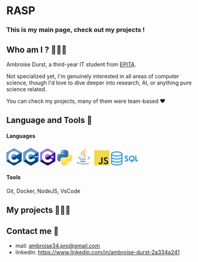 # RASP
### This is my main page, check out my projects !

## Who am I ? 🤷🏻‍♂️

Ambroise Durst, a third-year IT student from [EPITA](https://www.epita.fr).

Not specialized yet, I'm genuinely interested in all areas of computer science, though I'd love to dive deeper into research, AI, or anything pure science related.

You can check my projects, many of them were team-based ❤️

## Language and Tools 👾
#### Languages
<img src="images/logos/c.png" alt="cpp" width="40"/> <img src="images/logos/cpp.png" alt="cpp" width="40"/> <img src="images/logos/cs.png" alt="cpp" width="40"/> <img src="images/logos/python.png" alt="cpp" width="40"/> <img src="images/logos/java.png" alt="cpp" width="50"/> <img src="images/logos/Javascript.png" alt="cpp" width="40"/> <img src="images/logos/sql.png" alt="cpp" width="70"/>
#### Tools
Git, Docker, NodeJS, VsCode

## My projects 🧑🏻‍💻

## Contact me 📱

 - mail: ambroise34.pro@gmail.com
 - linkedin: https://www.linkedin.com/in/ambroise-durst-2a334a241

